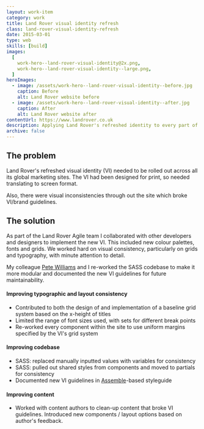 ```yaml
---
layout: work-item
category: work
title: Land Rover visual identity refresh
class: land-rover-visual-identity-refresh
date: 2015-03-01
type: web
skills: [build]
images:
  [
    work-hero--land-rover-visual-identity@2x.png,
    work-hero--land-rover-visual-identity--large.png,
  ]
heroImages:
  - image: /assets/work-hero--land-rover-visual-identity--before.jpg
    caption: Before
    alt: Land Rover website before
  - image: /assets/work-hero--land-rover-visual-identity--after.jpg
    caption: After
    alt: Land Rover website after
contentUrl: https://www.landrover.co.uk
description: Applying Land Rover's refreshed identity to every part of their global marketing websites.
archive: false
---
```


## The problem

Land Rover's refreshed visual identity (VI) needed to be rolled out across all its global marketing sites. The VI had been designed for print, so needed translating to screen format.

Also, there were visual inconsistencies through out the site which broke VI/brand guidelines.

## The solution

As part of the Land Rover Agile team I collaborated with other developers and designers to implement the new VI. This included new colour palettes, fonts and grids. We worked hard on visual consistency, particularly on grids and typography, with minute attention to detail.

My colleague [Pete Williams](https://www.petewritescode.com) and I re-worked the SASS codebase to make it more modular and documented the new VI guidelines for future maintainability.

#### Improving typographic and layout consistency

- Contributed to both the design of and implementation of a baseline grid system based on the x-height of titles
- Limited the range of font sizes used, with sets for different break points
- Re-worked every component within the site to use uniform margins specified by the VI's grid system

#### Improving codebase

- SASS: replaced manually inputted values with variables for consistency
- SASS: pulled out shared styles from components and moved to partials for consistency
- Documented new VI guidelines in [Assemble](https://assemble.io)-based styleguide

#### Improving content

- Worked with content authors to clean-up content that broke VI guidelines. Introduced new components / layout options based on author's feedback.

